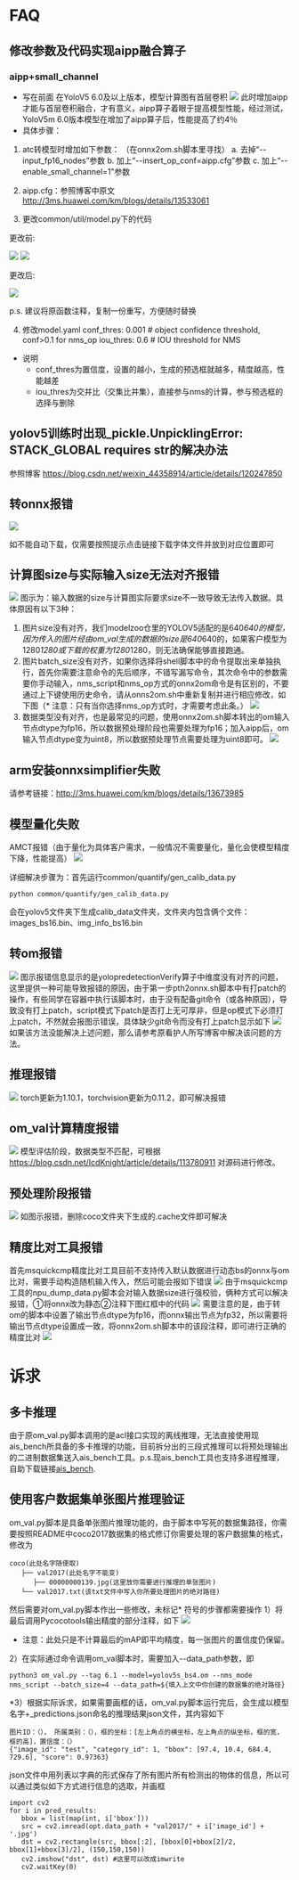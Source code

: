 # FAQ
## 修改参数及代码实现aipp融合算子
### aipp+small_channel
* 写在前面
在YoloV5  6.0及以上版本，模型计算图有首层卷积
![](./faqimgs/1.PNG)
此时增加aipp才能与首层卷积融合，才有意义，aipp算子着眼于提高模型性能，经过测试，YoloV5m 6.0版本模型在增加了aipp算子后，性能提高了约4％
* 具体步骤：
1. atc转模型时增加如下参数：
（在onnx2om.sh脚本里寻找）
	a. 去掉“--input_fp16_nodes”参数
	b. 加上“--insert_op_conf=aipp.cfg”参数
	c. 加上“--enable_small_channel=1”参数

2. aipp.cfg：参照博客中原文
http://3ms.huawei.com/km/blogs/details/13533061

3. 更改common/util/model.py下的代码

更改前:

![](./faqimgs/2.PNG)
![](./faqimgs/3.PNG)

更改后:

![](./faqimgs/4.PNG)

p.s. 建议将原函数注释，复制一份重写，方便随时替换

4. 修改model.yaml
conf_thres: 0.001  # object confidence threshold, conf>0.1 for nms_op
iou_thres: 0.6  # IOU threshold for NMS
  - 说明
	- conf_thres为置信度，设置的越小，生成的预选框就越多，精度越高，性能越差
	- iou_thres为交并比（交集比并集），直接参与nms的计算，参与预选框的选择与删除

    
## yolov5训练时出现_pickle.UnpicklingError: STACK_GLOBAL requires str的解决办法
参照博客
https://blog.csdn.net/weixin_44358914/article/details/120247850

## 转onnx报错
![](./faqimgs/5.PNG)  

如不能自动下载，仅需要按照提示点击链接下载字体文件并放到对应位置即可

## 计算图size与实际输入size无法对齐报错
![](./faqimgs/6.PNG)
图示为：输入数据的size与计算图实际要求size不一致导致无法传入数据。具体原因有以下3种：
1. 图片size没有对齐，我们modelzoo仓里的YOLOV5适配的是640*640的模型，因为传入的图片经由om_val生成的数据的size是640*640的，如果客户模型为1280*1280或下载的权重为1280*1280，则无法确保能够直接跑通。
2. 图片batch_size没有对齐，如果你选择将shell脚本中的命令提取出来单独执行，首先你需要注意命令的先后顺序，不错写漏写命令，其次命令中的参数需要你手动输入，nms_script和nms_op方式的onnx2om命令是有区别的，不要通过上下键使用历史命令，请从onns2om.sh中重新复制并进行相应修改，如下图（* 注意：只有当你选择nms_op方式时，才需要考虑此条。）
![](./faqimgs/7.PNG)
3. 数据类型没有对齐，也是最常见的问题，使用onnx2om.sh脚本转出的om输入节点dtype为fp16，所以数据预处理阶段也需要处理为fp16；加入aipp后，om输入节点dtype变为uint8，所以数据预处理节点需要处理为uint8即可。
![](./faqimgs/8.PNG)

## arm安装onnxsimplifier失败
请参考链接：http://3ms.huawei.com/km/blogs/details/13673985

## 模型量化失败
AMCT报错（由于量化为具体客户需求，一般情况不需要量化，量化会使模型精度下降，性能提高）
![](./faqimgs/9.PNG)

详细解决步骤为：首先运行common/quantify/gen_calib_data.py
```
python common/quantify/gen_calib_data.py
```
会在yolov5文件夹下生成calib_data文件夹，文件夹内包含俩个文件：images_bs16.bin、img_info_bs16.bin

## 转om报错
![](./faqimgs/10.PNG)
图示报错信息显示的是yolopredetectionVerify算子中维度没有对齐的问题，这里提供一种可能导致报错的原因，由于第一步pth2onnx.sh脚本中有打patch的操作，有些同学在容器中执行该脚本时，由于没有配备git命令（或各种原因），导致没有打上patch，script模式下patch是否打上无可厚非，但是op模式下必须打上patch，不然就会报图示错误，具体缺少git命令而没有打上patch显示如下
![](./faqimgs/11.PNG)
如果该方法没能解决上述问题，那么请参考原看护人所写博客中解决该问题的方法。

## 推理报错
![](./faqimgs/12.PNG)
torch更新为1.10.1，torchvision更新为0.11.2，即可解决报错

## om_val计算精度报错
![](./faqimgs/13.PNG)
模型评估阶段，数据类型不匹配，可根据
https://blog.csdn.net/IcdKnight/article/details/113780911
对源码进行修改。

## 预处理阶段报错
![](./faqimgs/14.PNG)
如图示报错，删除coco文件夹下生成的.cache文件即可解决

## 精度比对工具报错
首先msquickcmp精度比对工具目前不支持传入默认数据进行动态bs的onnx与om比对，需要手动构造随机输入传入，然后可能会报如下错误
![](./faqimgs/15.PNG)
由于msquickcmp工具的npu_dump_data.py脚本会对输入数据size进行强校验，俩种方式可以解决报错，①将onnx改为静态②注释下图红框中的代码
![](./faqimgs/16.PNG)
需要注意的是，由于转om的脚本中设置了输出节点dtype为fp16，而onnx输出节点为fp32，所以需要将输出节点dtype设置成一致，将onnx2om.sh脚本中的该段注释，即可进行正确的精度比对
![](./faqimgs/17.PNG)


# 诉求
## 多卡推理
由于原om_val.py脚本调用的是acl接口实现的离线推理，无法直接使用现ais_bench所具备的多卡推理的功能，目前拆分出的三段式推理可以将预处理输出的二进制数据集送入ais_bench工具。p.s.现ais_bench工具也支持多进程推理，自助下载链接[ais_bench](https://gitee.com/ascend/tools/tree/master/ais-bench_workload/tool/ais_bench).

## 使用客户数据集单张图片推理验证
om_val.py脚本是具备单张图片推理功能的，由于脚本中写死的数据集路径，你需要按照README中coco2017数据集的格式修订你需要处理的客户数据集的格式，修改为
```
coco(此处名字随便取)
   ├── val2017(此处名字不能变)
      ├── 00000000139.jpg(这里放你需要进行推理的单张图片)
   └── val2017.txt(该txt文件中写入你所要处理图片的绝对路径)
```
然后需要对om_val.py脚本作出一些修改，未标记* 符号的步骤都需要操作
1）将最后调用Pycocotools输出精度的部分注释，如下
![](./faqimgs/18.PNG)
* 注意：此处只是不计算最后的mAP即平均精度，每一张图片的置信度仍保留。

2）在实际通过命令调用om_val脚本时，需要加入--data_path参数，即
```
python3 om_val.py --tag 6.1 --model=yolov5s_bs4.om --nms_mode nms_script --batch_size=4 --data_path=${填入上文中你创建的数据集的绝对路径}
```

*3）根据实际诉求，如果需要画框的话，om_val.py脚本运行完后，会生成以模型名字+_predictions.json命名的推理结果json文件，其内容如下
```
图片ID：（）， 所属类别：（），框的坐标：[左上角点的横坐标，左上角点的纵坐标，框的宽，框的高]，置信度：（）
{"image_id": "test", "category_id": 1, "bbox": [97.4, 10.4, 684.4, 729.6], "score": 0.97363}
```
json文件中用列表以字典的形式保存了所有图片所有检测出的物体的信息，所以可以通过类似如下方式进行信息的选取，并画框
```
import cv2
for i in pred_results:
   bbox = list(map(int, i['bbox']))
   src = cv2.imread(opt.data_path + "val2017/" + i['image_id'] + '.jpg')
   dst = cv2.rectangle(src, bbox[:2], [bbox[0]+bbox[2]/2, bbox[1]+bbox[3]/2], (150,150,150))
   cv2.imshow("dst", dst) #这里可以改成imwrite
   cv2.waitKey(0)
```